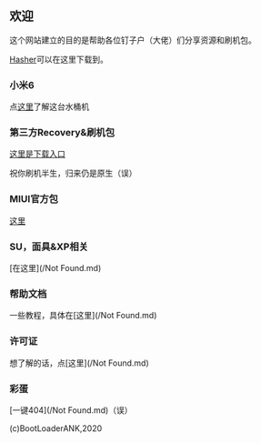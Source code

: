 ## 欢迎

这个网站建立的目的是帮助各位钉子户（大佬）们分享资源和刷机包。

[Hasher](/Hasher/hasher.exe)可以在这里下载到。

### 小米6

点[这里](/AboutMI6.md)了解这台水桶机

### 第三方Recovery&刷机包

[这里是下载入口](/Recovery&System.md)

祝你刷机半生，归来仍是原生（误）

### MIUI官方包
[这里](/MIUIPack.md)

### SU，面具&XP相关

[在这里](/Not Found.md)

### 帮助文档

一些教程，具体在[这里](/Not Found.md)

### 许可证

想了解的话，点[这里](/Not Found.md)

### 彩蛋

[一键404](/Not Found.md)（误）

(c)BootLoaderANK,2020
